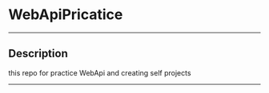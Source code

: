 # WebApiPricatice

___

## Description
this repo for practice WebApi and creating self projects

___

